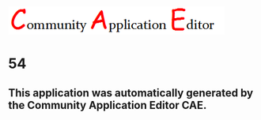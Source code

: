 ![CAE](https://github.com/CAETESTRWTH/CAE-Deployment-Temp/blob/master/img/logo.png)  

54
===================


This application was automatically generated by the Community Application Editor CAE.  
---------------

